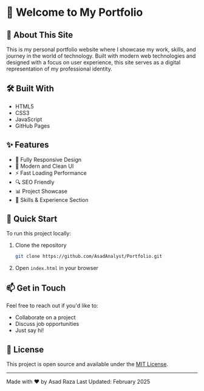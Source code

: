 # 🚀 Welcome to My Portfolio


## 🎯 About This Site

This is my personal portfolio website where I showcase my work, skills, and journey in the world of technology. Built with modern web technologies and designed with a focus on user experience, this site serves as a digital representation of my professional identity.

## 🛠️ Built With

- HTML5
- CSS3
- JavaScript
- GitHub Pages

## ✨ Features

- 📱 Fully Responsive Design
- 🎨 Modern and Clean UI
- ⚡ Fast Loading Performance
- 🔍 SEO Friendly
- 📊 Project Showcase
- 📝 Skills & Experience Section

## 🚀 Quick Start

To run this project locally:

1. Clone the repository
   ```bash
   git clone https://github.com/AsadAnalyst/Portfolio.git
   ```
2. Open `index.html` in your browser

## 📫 Get in Touch

Feel free to reach out if you'd like to:
- Collaborate on a project
- Discuss job opportunities
- Just say hi!

## 📝 License

This project is open source and available under the [MIT License](LICENSE).

---
Made with ❤️ by Asad Raza
Last Updated: February 2025

